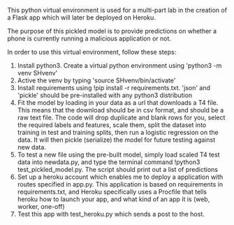 This python virtual environment is used for a multi-part lab in the creation of a Flask app which will later be deployed on Heroku. 

The purpose of this pickled model is to provide predictions on whether a phone is currently running a malicious application or not. 

In order to use this virtual environment, follow these steps: 

1. Install python3. Create a virtual python environment using 'python3 -m venv SHvenv'
2. Active the venv by typing 'source SHvenv/bin/activate'
3. Install requirements using !pip install -r requirements.txt. 'json' and 'pickle' should be pre-installed with any python3 distribution
4. Fit the model by loading in your data as a url that downloads a T4 file. This means that the download should be in csv format, and should be a raw text file. The code will drop duplicate and blank rows for you, select the required labels and features, scale them, split the dataset into training in test and training splits, then run a logistic regression on the data. It will then pickle (serialize) the model for future testing against new data. 
5. To test a new file using the pre-built model, simply load scaled T4 test data into newdata.py, and type the terminal command !python3 test_pickled_model.py. The script should print out a list of predictions 
6. Set up a heroku account which enables me to deploy a application with routes specified in app.py. This application is based on requirements in requirements.txt, and Heroku specifically uses a Procfile that tells heroku how to launch your app, and what kind of an app it is (web, worker, one-off) 
7. Test this app with test_heroku.py which sends a post to the host. 